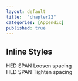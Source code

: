 ```yaml
---
layout: default
title:  "chapter22"
categories: [Appendix]
published: true
---
```


<section data-type="chapter" class="hsecchapter" data-hederis-type="hsecchapter" id="pX7lzy2UL"><h1 data-hederis-type="hblktitle" class="hblktitle" id="pxjWtDrsf">Inline Styles</h1>
    <dl class="hwprdef-liststart" data-hederis-type="hwprdef-liststart" id="pWY16JbgC"><dt data-hederis-type="hblkdefterm" class="hblkdefterm" id="po4pC3UuD">HED SPAN Loosen spacing</dt>
    <dt data-hederis-type="hblkdefterm" class="hblkdefterm" id="pM7JmnxOy">HED SPAN Tighten spacing</dt>
    </dl>
    </section>
    